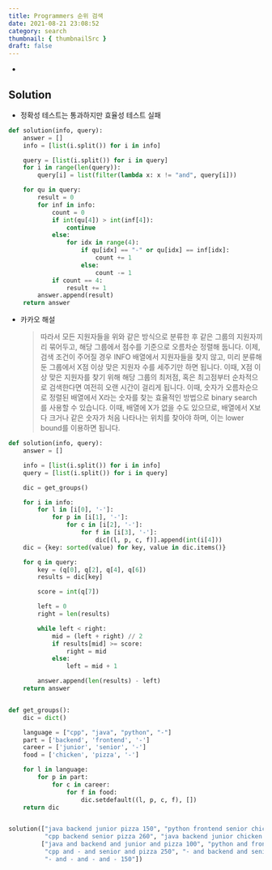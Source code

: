 ```yaml
---
title: Programmers 순위 검색
date: 2021-08-21 23:08:52
category: search
thumbnail: { thumbnailSrc }
draft: false
---
```


-

## Solution

- 정확성 테스트는 통과하지만 효율성 테스트 실패

```py
def solution(info, query):
    answer = []
    info = [list(i.split()) for i in info]

    query = [list(i.split()) for i in query]
    for i in range(len(query)):
        query[i] = list(filter(lambda x: x != "and", query[i]))

    for qu in query:
        result = 0
        for inf in info:
            count = 0
            if int(qu[4]) > int(inf[4]):
                continue
            else:
                for idx in range(4):
                    if qu[idx] == "-" or qu[idx] == inf[idx]:
                        count += 1
                    else:
                        count -= 1
            if count == 4:
                result += 1
        answer.append(result)
    return answer
```

- 카카오 해설
  > 따라서 모든 지원자들을 위와 같은 방식으로 분류한 후 같은 그룹의 지원자끼리 묶어두고, 해당 그룹에서 점수를 기준으로 오름차순 정렬해 둡니다.
  > 이제, 검색 조건이 주어질 경우 INFO 배열에서 지원자들을 찾지 않고, 미리 분류해둔 그룹에서 X점 이상 맞은 지원자 수를 세주기만 하면 됩니다.
  > 이때, X점 이상 맞은 지원자를 찾기 위해 해당 그룹의 최저점, 혹은 최고점부터 순차적으로 검색한다면 여전히 오랜 시간이 걸리게 됩니다. 이때, 숫자가 오름차순으로 정렬된 배열에서 X라는 숫자를 찾는 효율적인 방법으로 binary search를 사용할 수 있습니다. 이때, 배열에 X가 없을 수도 있으므로, 배열에서 X보다 크거나 같은 숫자가 처음 나타나는 위치를 찾아야 하며, 이는 lower bound를 이용하면 됩니다.

```py
def solution(info, query):
    answer = []

    info = [list(i.split()) for i in info]
    query = [list(i.split()) for i in query]

    dic = get_groups()

    for i in info:
        for l in [i[0], '-']:
            for p in [i[1], '-']:
                for c in [i[2], '-']:
                    for f in [i[3], '-']:
                        dic[(l, p, c, f)].append(int(i[4]))
    dic = {key: sorted(value) for key, value in dic.items()}

    for q in query:
        key = (q[0], q[2], q[4], q[6])
        results = dic[key]

        score = int(q[7])

        left = 0
        right = len(results)

        while left < right:
            mid = (left + right) // 2
            if results[mid] >= score:
                right = mid
            else:
                left = mid + 1

        answer.append(len(results) - left)
    return answer


def get_groups():
    dic = dict()

    language = ["cpp", "java", "python", "-"]
    part = ['backend', 'frontend', '-']
    career = ['junior', 'senior', '-']
    food = ['chicken', 'pizza', '-']

    for l in language:
        for p in part:
            for c in career:
                for f in food:
                    dic.setdefault((l, p, c, f), [])
    return dic


solution(["java backend junior pizza 150", "python frontend senior chicken 210", "python frontend senior chicken 150",
          "cpp backend senior pizza 260", "java backend junior chicken 80", "python backend senior chicken 50"],
         ["java and backend and junior and pizza 100", "python and frontend and senior and chicken 200",
          "cpp and - and senior and pizza 250", "- and backend and senior and - 150", "- and - and - and chicken 100",
          "- and - and - and - 150"])
```
